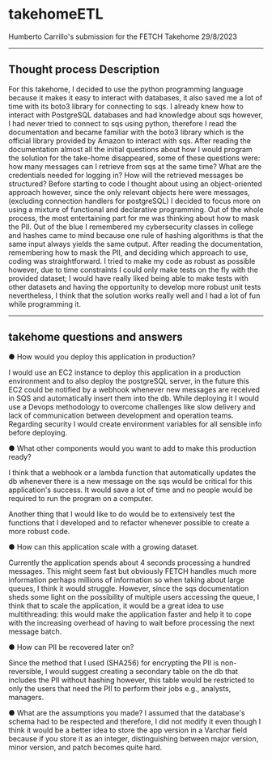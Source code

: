 # takehomeETL
Humberto Carrillo's submission for the FETCH Takehome
29/8/2023

<hr>

## Thought process Description 

For this takehome, I decided to use the python programming language because it makes it easy to interact with databases, it also saved me a lot of time with its boto3 library for connecting to sqs. I already knew how to interact with PostgreSQL databases and had knowledge about sqs however, I had never tried to connect to sqs using python, therefore I read the documentation and became familiar with the boto3 library which is the official library provided by Amazon to interact with sqs. After reading the documentation almost all the initial questions about how I would program the solution for the take-home disappeared, some of these questions were: how many messages can I retrieve from sqs at the same time? What are the credentials needed for logging in? How will the retrieved messages be structured? Before starting to code I thought about using an object-oriented approach however, since the only relevant objects here were messages, (excluding connection handlers for postgreSQL) I decided to focus more on using a mixture of functional and declarative programming. 
Out of the whole process, the most entertaining part for me was thinking about how to mask the PII. Out of the blue I remembered my cybersecurity classes in college and hashes came to mind because one rule of hashing algorithms is that the same input always yields the same output. 
After reading the documentation, remembering how to mask the PII, and deciding which approach to use, coding was straightforward. I tried to make my code as robust as possible however, due to time constraints I could only make tests on the fly with the provided dataset; I would have really liked being able to make tests with other datasets and having the opportunity to develop more robust unit tests nevertheless, I think that the solution works really well and I had a lot of fun while programming it.

<hr>

## takehome questions and answers

● How would you deploy this application in production?

I would use an EC2 instance to deploy this application in a production environment and to also deploy the postgreSQL server, in the future this EC2 could be notified by a webhook whenever new messages are received in SQS and automatically insert them into the db. While deploying it I would use a Devops methodology to overcome challenges like slow delivery and lack of communication between development and 
operation teams. Regarding security I would create environment variables for all sensible info before deploying. 
  
● What other components would you want to add to make this production ready?

I think that a webhook or a lambda function that automatically updates the db whenever there is a new message on the sqs would be critical for this application's success. It would save a lot of time and no people would be required to run the program on a computer. 

Another thing that I would like to do would be to extensively test the functions that I developed and to refactor whenever possible to create a more robust code.

● How can this application scale with a growing dataset.

Currently the application spends about 4 seconds processing a hundred messages. This might seem fast but obviously FETCH handles much more information perhaps millions of information so when taking about large queues, I think it would struggle. However, since the sqs documentation sheds some light on the possibility of multiple users accessing the queue, I think that to scale the application, it would be a great idea to use multithreading: this would make the application faster and help it to cope with the increasing overhead of having to wait before processing the next message batch.

● How can PII be recovered later on?

Since the method that I used (SHA256) for encrypting the PII is non-reversible, I would suggest creating a secondary table on the db that includes the PII without hashing however, this table would be restricted to only the users that need the PII to perform their jobs e.g., analysts, managers. 

● What are the assumptions you made?
I assumed that the database's schema had to be respected and therefore, I did not modify it even though I think it would be a better idea to store the app version in a Varchar field because if you store it as an integer, distinguishing between major version, minor version, and patch becomes quite hard.

 
